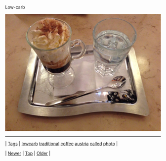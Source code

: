 <!--
title: Low-carb
date: 2020-06-28T15:27:00.204Z
tags: lowcarb, traditional, coffee, austria, called, photo
-->


Low-carb

![](70781028132-0.jpg)

<!--BOTTOM-POST-NAVIGATION-->
---

| [Tags](tags.md) | [lowcarb](tag-lowcarb.md) [traditional](tag-traditional.md) [coffee](tag-coffee.md) [austria](tag-austria.md) [called](tag-called.md) [photo](tag-photo.md) |

| [Newer](70722151049.md) | [Top](index.md) | [Older](70781521493.md) |